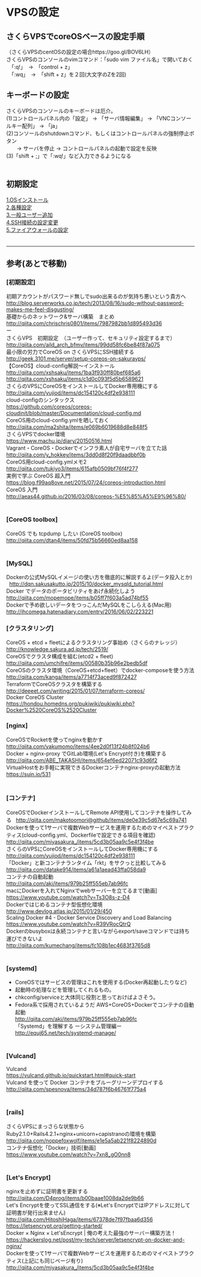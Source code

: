 # VPSの設定

## さくらVPSでcoreOSベースの設定手順   
（さくらVPSのcentOSの設定の場合https://goo.gl/BOV6LH）  
さくらVPSのコンソールのvimコマンド：「sudo vim ファイル名」で開いておく  
　「:q!」　→　「control + z」  
　「:wq」　→　「shift + z」を２回(大文字のZを2回)  

## キーボードの設定
さくらVPSのコンソールのキーボードは厄介。  
(1)コントロールパネル内の「設定」 → 「サーバ情報編集」 → 「VNCコンソールキー配列」 → 「ja」  
(2)コンソールのshutdownコマンド、もしくはコントロールパネルの強制停止ボタン  
　　→ サーバを停止 → コントロールパネルの起動で設定を反映  
(3)「shift + ;」で「:wq!」など入力できるようになる  
　  
## 初期設定
<a href="./1.OSインストール.md">1.OSインストール</a>  
<a href="./2.各種設定.md">2.各種設定</a>  
<a href="./3.一般ユーザー追加.md">3.一般ユーザー追加</a>  
<a href="./4.SSH接続の設定変更.md">4.SSH接続の設定変更</a>  
<a href="./5.ファイアウォールの設定.md">5.ファイアウォールの設定</a>  
　  

- - - 
## 参考(あとで移動)  

### [初期設定]
初期アカウントがパスワード無しでsudo出来るのが気持ち悪いという貴方へ  
http://blog.serverworks.co.jp/tech/2013/08/16/sudo-without-password-makes-me-feel-disgusting/  
基礎からのネットワーク&サーバ構築　まとめ  
http://qiita.com/chrischris0801/items/7987982bb1d895493d36  
ー  
さくらVPS　初期設定　（ユーザー作って、セキュリティ設定するまで）  
http://qiita.com/aild_arch_bfmv/items/99dd58fc6be84f87a075  
最小限の労力でCoreOS on さくらVPSにSSH接続する  
http://geek.3101.me/server/setup-coreos-on-sakuravps/  
【CoreOS】cloud-config解説〜インストール  
http://qiita.com/xshsaku/items/1ba3f930ff80bef685a6  
http://qiita.com/xshsaku/items/c1d0c093f5d5b6589621  
さくらのVPSにCoreOSをインストールしてDocker専用機にする  
http://qiita.com/yujiod/items/dc154120c4df2e938111  
cloud-configのシンタックス  
https://github.com/coreos/coreos-cloudinit/blob/master/Documentation/cloud-config.md  
CoreOS用のcloud-config.ymlを晒しておく  
http://qiita.com/ma2shita/items/e069b6019688d8e848f5  
さくらVPSでdocker環境  
https://www.machu.jp/diary/20150516.html  
Vagrant・CoreOS・Dockerでインフラ素人が自宅サーバを立てた話  
http://qiita.com/y_hokkey/items/3dd0d8f20f9daadbbf0b  
CoreOS用cloud-config.ymlメモ2  
http://qiita.com/tukiyo3/items/615afb0509bf76f4f277  
実例で学ぶ CoreOS 超入門  
https://blog.f99aq8ove.net/2015/07/24/coreos-introduction.html  
CoreOS 入門  
http://aeas44.github.io/2016/03/08/coreos-%E5%85%A5%E9%96%80/  
　  
### [CoreOS toolbox]
CoreOS でも tcpdump したい (CoreOS toolbox)  
http://qiita.com/dtan4/items/50fd75b56660ed8aa158  
　  
### [MySQL]
Dockerの公式MySQLイメージの使い方を徹底的に解説するよ(データ投入とか)  
http://dqn.sakusakutto.jp/2015/10/docker_mysqld_tutorial.html  
Docker でデータのポータビリティをあげ永続化しよう  
http://qiita.com/mopemope/items/b05ff7f603a5ad74bf55  
Dockerで予め欲しいデータをつっこんだMySQLをこしらえる(Mac用)  
http://ihcomega.hatenadiary.com/entry/2016/06/02/223221  

### [クラスタリング]
CoreOS + etcd + fleetによるクラスタリング事始め（さくらのナレッジ）  
http://knowledge.sakura.ad.jp/tech/2519/  
CoreOSでクラスタ構成を組む(etcd2 + fleet)  
http://qiita.com/umchifre/items/00580b35b96e2bedb5df  
CoreOSのクラスタ環境（CoreOS+etcd+fleet）でdocker-composeを使う方法  
http://qiita.com/kanga/items/a7714f73aced9f872427  
TerraformでCoreOSクラスタを構築する  
http://deeeet.com/writing/2015/01/07/terraform-coreos/  
Docker CoreOS Cluster  
https://hondou.homedns.org/pukiwiki/pukiwiki.php?Docker%2520CoreOS%2520Cluster  

### [nginx]
CoreOSでRocketを使ってnginxを動かす  
http://qiita.com/yakumomo/items/4ee2d0f13f24b8f024b6  
Docker + nginx-proxy でGitLab環境(Let's Encrypt付き)を構築する  
http://qiita.com/ABE_TAKASHI/items/654ef6ed22071c93d6f2  
VirtualHostをお手軽に実現できるDockerコンテナnginx-proxyの起動方法  
https://suin.io/531  
　  
### [コンテナ]
CoreOSでDockerインストールしてRemote API使用してコンテナを操作してみる  
http://qiita.com/makotoomori@github/items/de0e39c5d67e5c69a741  
Dockerを使って1サーバで複数Webサービスを運用するためのマイベストプラクティス(cloud-config.yml、Dockerfileで設定できる項目を確認)  
http://qiita.com/miyasakura_/items/5cd3b05aa9c5e4f3f4be  
さくらのVPSにCoreOSをインストールしてDocker専用機にする  
http://qiita.com/yujiod/items/dc154120c4df2e938111  
「Docker」と新コンテナランタイム「rkt」をサクっと比較してみる  
http://qiita.com/datake914/items/a61a1aead43ffa058da9  
コンテナの自動起動  
http://qiita.com/aki/items/979b25ff555eb7ab96fc  
macにDockerを入れてNginxでwebサーバーを立てるまで[動画]  
https://www.youtube.com/watch?v=Ts3O8s-z-D4  
Dockerではじめるコンテナ型仮想化環境  
http://www.devlog.atlas.jp/2015/01/29/450  
Scaling Docker #4 - Docker Service Discovery and Load Balancing  
https://www.youtube.com/watch?v=R39VRocQtrQ  
Dockerのbusyboxは永続コンテナと言いながらexport/saveコマンドでは持ち運びできないよ  
http://qiita.com/kumechang/items/fc108b1ec4683f3765d8  
　  
### [systemd]
- CoreOSではサービスの管理はこれを使用する(Docker再起動したりなど)
- 起動時の処理などを管理してくれるもの。
- chkconfig/serviceと大体同じ役割と思っておけばよさそう。
- Fedora系で採用されているようだ
AWS+CoreOS+Dockerでコンテナの自動起動  
http://qiita.com/aki/items/979b25ff555eb7ab96fc  
「Systemd」を理解する ーシステム管理編ー  
http://equj65.net/tech/systemd-manage/  
　  
### [Vulcand]
Vulcand  
https://vulcand.github.io/quickstart.html#quick-start  
Vulcand を使って Docker コンテナをブルーグリーンデプロイする  
http://qiita.com/spesnova/items/34d787f6b46761f775a4  
　  
### [rails]
さくらVPSにまっさらな状態からRuby2.1.0+Rails4.2.1+nginx+unicorn+capistranoの環境を構築  
http://qiita.com/noppefoxwolf/items/e1e5a5ab221f8224890d  
コンテナ仮想化「Docker」技術[動画]  
https://www.youtube.com/watch?v=7xn8_gO0nn8  
　  
### [Let's Encrypt]
nginxを止めずに証明書を更新する  
http://qiita.com/D4prog/items/b00baae1008da2de9b66  
Let's Encryptを使ってSSL通信をする(※Let's EncryptではIPアドレスに対して証明書が発行出来ません)  
http://qiita.com/HitoshiHaga/items/67378de7f97fbaa6d356  
https://letsencrypt.org/getting-started/  
Docker × Nginx × Let'sEncrypt | 俺の考えた最強のサーバー構築方法！
https://hackerslog.net/post/my-tech/server/letsencrypt-on-docker-and-nginx/  
Dockerを使って1サーバで複数Webサービスを運用するためのマイベストプラクティス(上記にも同じページ有り)  
http://qiita.com/miyasakura_/items/5cd3b05aa9c5e4f3f4be  
